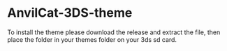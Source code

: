 # AnvilCat-3DS-theme

To install the theme please download the release and extract the file, then place the folder in your themes folder on your 3ds sd card. 
